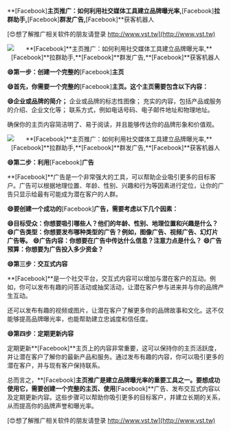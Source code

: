 **[Facebook]**主页推广：如何利用社交媒体工具建立品牌曝光率,**[Facebook]**拉群助手,**[Facebook]**群发广告,**[Facebook]**获客机器人

[😍想了解推广相关软件的朋友请登录 http://www.vst.tw](http://www.vst.tw)

 <center><img src="https://vst.tw/MP4/tuiguang/png/0.png" alt="**[Facebook]**主页推广：如何利用社交媒体工具建立品牌曝光率,**[Facebook]**拉群助手,**[Facebook]**群发广告,**[Facebook]**获客机器人"></center>

**😄第一步：创建一个完整的**[Facebook]**主页**

**😄首先，你需要一个完整的**[Facebook]**主页。这个主页需要包含以下内容：**

**😄企业或品牌的简介；**
企业或品牌的标志性图像；
充实的内容，包括产品或服务的介绍、企业文化等；
联系方式，例如电话号码、电子邮件地址和物理地址。

确保你的主页内容简洁明了、易于阅读，并且能够传达你的品牌形象和价值观。

 <center><img src="https://vst.tw/MP4/tuiguang/png/5.png" alt="**[Facebook]**主页推广：如何利用社交媒体工具建立品牌曝光率,**[Facebook]**拉群助手,**[Facebook]**群发广告,**[Facebook]**获客机器人"></center>

**😄第二步：利用**[Facebook]**广告**

**[Facebook]**广告是一个非常强大的工具，可以帮助企业吸引更多的目标客户。广告可以根据地理位置、年龄、性别、兴趣和行为等因素进行定位，让你的广告只显示给最有可能成为潜在客户的人群。

**😄要创建一个成功的**[Facebook]**广告，需要考虑以下几个因素：**

**😄目标受众：你想要吸引哪些人？他们的年龄、性别、地理位置和兴趣是什么？**
**😄广告类型：你想要发布哪种类型的广告？例如，图像广告、视频广告、幻灯片广告等。**
**😄广告内容：你想要在广告中传达什么信息？注意力点是什么？**
**😄广告预算：你想要为广告投入多少资金？**

**😄第三步：交互式内容**

**[Facebook]**是一个社交平台，交互式内容可以增加与潜在客户的互动。例如，你可以发布有趣的问答活动或抽奖活动，让潜在客户参与进来并与你的品牌产生互动。

还可以发布有趣的视频或图片，让潜在客户了解更多你的品牌故事和文化。这不仅能够提高品牌曝光率，也能帮助建立忠诚度和信任度。

**😄第四步：定期更新内容**

定期更新**[Facebook]**主页上的内容非常重要，这可以保持你的主页活跃度，并让潜在客户了解你的最新产品和服务。通过发布有趣的内容，你可以吸引更多的潜在客户，并与现有客户保持联系。

总而言之，**[Facebook]**主页推广是建立品牌曝光率的重要工具之一。要想成功使用它，需要创建一个完整的主页、使用**[Facebook]**广告、发布交互式内容以及定期更新内容。这些步骤可以帮助你吸引更多的目标客户，并建立长期的关系，从而提高你的品牌声誉和曝光率。

[😍想了解推广相关软件的朋友请登录 http://www.vst.tw](http://www.vst.tw)



